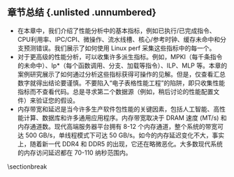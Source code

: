 ## 章节总结 {.unlisted .unnumbered}

* 在本章中，我们介绍了性能分析中的基本指标，例如已执行/已完成指令、CPU利用率、IPC/CPI、微操作、流水线槽、核心/参考时钟、缓存未命中和分支预测错误。我们展示了如何使用 Linux perf 采集这些指标中的每一个。
* 对于更高级的性能分析，可以收集许多派生指标。例如，MPKI（每千条指令的未命中）、Ip*（每个函数调用、分支、加载等指令）、ILP、MLP 等。本章的案例研究展示了如何通过分析这些指标获得可操作的见解。但是，仅查看汇总数字就得出结论要谨慎。不要陷入“电子表格性能工程”的陷阱，即只收集性能指标而不查看代码。总是寻求第二个数据源（例如，稍后讨论的性能配置文件）来验证您的假设。
* 内存带宽和延迟是当今许多生产软件包性能的关键因素，包括人工智能、高性能计算、数据库和许多通用应用程序。内存带宽取决于 DRAM 速度 (MT/s) 和内存通道数。现代高端服务器平台拥有 8-12 个内存通道，整个系统的带宽可达 500 GB/s，单线程模式下可达 50 GB/s。如今的内存延迟变化不大，事实上，随着新一代 DDR4 和 DDR5 的出现，它还在略微恶化。大多数现代系统的内存访问延迟都在 70-110 纳秒范围内。

\sectionbreak



